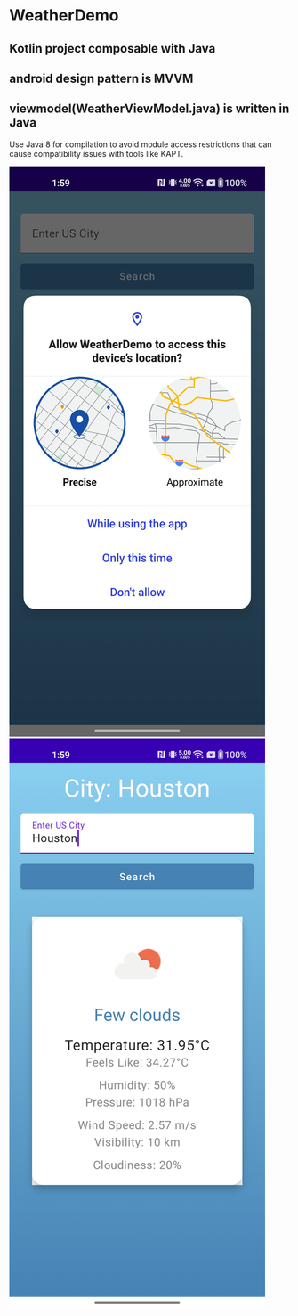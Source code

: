 # WeatherDemo

## Kotlin project composable with Java
## android design pattern is MVVM
## viewmodel(WeatherViewModel.java) is written in Java

Use Java 8 for compilation to avoid module access restrictions that can cause compatibility issues with tools like KAPT.

![Screenshot1](https://github.com/Toxicccxz/WeatherDemo/blob/main/screenshots/1.jpg?raw=true)
![Screenshot2](https://github.com/Toxicccxz/WeatherDemo/blob/main/screenshots/2.jpg?raw=true)
